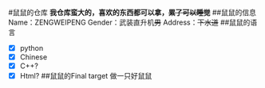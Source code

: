 #鼠鼠的仓库
__我仓库蛮大的，喜欢的东西都可以拿，~~累了可以睡觉~~__
##鼠鼠的信息
Name：ZENGWEIPENG
Gender：武装直升机~~男~~
Address：~~下水道~~
##鼠鼠的语言
- [x] python
- [x] Chinese
- [x] C++?
- [x] Html?
##鼠鼠的Final target
做一只好鼠鼠

